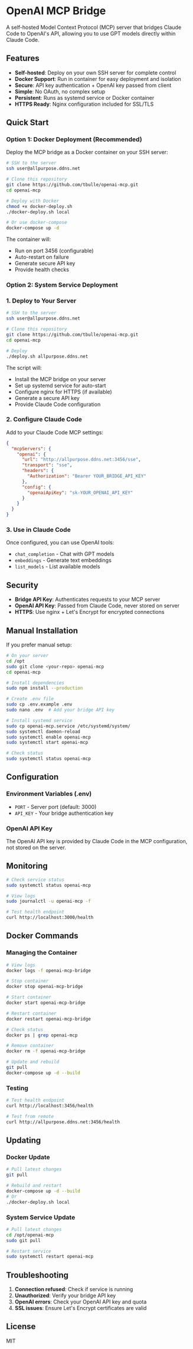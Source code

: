 # OpenAI MCP Bridge

A self-hosted Model Context Protocol (MCP) server that bridges Claude Code to OpenAI's API, allowing you to use GPT models directly within Claude Code.

## Features

- **Self-hosted**: Deploy on your own SSH server for complete control
- **Docker Support**: Run in container for easy deployment and isolation
- **Secure**: API key authentication + OpenAI key passed from client
- **Simple**: No OAuth, no complex setup
- **Persistent**: Runs as systemd service or Docker container
- **HTTPS Ready**: Nginx configuration included for SSL/TLS

## Quick Start

### Option 1: Docker Deployment (Recommended)

Deploy the MCP bridge as a Docker container on your SSH server:

```bash
# SSH to the server
ssh user@allpurpose.ddns.net

# Clone this repository
git clone https://github.com/tbulle/openai-mcp.git
cd openai-mcp

# Deploy with Docker
chmod +x docker-deploy.sh
./docker-deploy.sh local

# Or use docker-compose
docker-compose up -d
```

The container will:
- Run on port 3456 (configurable)
- Auto-restart on failure
- Generate secure API key
- Provide health checks

### Option 2: System Service Deployment

### 1. Deploy to Your Server

```bash
# SSH to the server
ssh user@allpurpose.ddns.net

# Clone this repository
git clone https://github.com/tbulle/openai-mcp.git
cd openai-mcp

# Deploy
./deploy.sh allpurpose.ddns.net
```

The script will:
- Install the MCP bridge on your server
- Set up systemd service for auto-start
- Configure nginx for HTTPS (if available)
- Generate a secure API key
- Provide Claude Code configuration

### 2. Configure Claude Code

Add to your Claude Code MCP settings:

```json
{
  "mcpServers": {
    "openai": {
      "url": "http://allpurpose.ddns.net:3456/sse",
      "transport": "sse",
      "headers": {
        "Authorization": "Bearer YOUR_BRIDGE_API_KEY"
      },
      "config": {
        "openaiApiKey": "sk-YOUR_OPENAI_API_KEY"
      }
    }
  }
}
```

### 3. Use in Claude Code

Once configured, you can use OpenAI tools:

- `chat_completion` - Chat with GPT models
- `embeddings` - Generate text embeddings
- `list_models` - List available models

## Security

- **Bridge API Key**: Authenticates requests to your MCP server
- **OpenAI API Key**: Passed from Claude Code, never stored on server
- **HTTPS**: Use nginx + Let's Encrypt for encrypted connections

## Manual Installation

If you prefer manual setup:

```bash
# On your server
cd /opt
sudo git clone <your-repo> openai-mcp
cd openai-mcp

# Install dependencies
sudo npm install --production

# Create .env file
sudo cp .env.example .env
sudo nano .env  # Add your bridge API key

# Install systemd service
sudo cp openai-mcp.service /etc/systemd/system/
sudo systemctl daemon-reload
sudo systemctl enable openai-mcp
sudo systemctl start openai-mcp

# Check status
sudo systemctl status openai-mcp
```

## Configuration

### Environment Variables (.env)

- `PORT` - Server port (default: 3000)
- `API_KEY` - Your bridge authentication key

### OpenAI API Key

The OpenAI API key is provided by Claude Code in the MCP configuration, not stored on the server.

## Monitoring

```bash
# Check service status
sudo systemctl status openai-mcp

# View logs
sudo journalctl -u openai-mcp -f

# Test health endpoint
curl http://localhost:3000/health
```

## Docker Commands

### Managing the Container

```bash
# View logs
docker logs -f openai-mcp-bridge

# Stop container
docker stop openai-mcp-bridge

# Start container
docker start openai-mcp-bridge

# Restart container
docker restart openai-mcp-bridge

# Check status
docker ps | grep openai-mcp

# Remove container
docker rm -f openai-mcp-bridge

# Update and rebuild
git pull
docker-compose up -d --build
```

### Testing

```bash
# Test health endpoint
curl http://localhost:3456/health

# Test from remote
curl http://allpurpose.ddns.net:3456/health
```

## Updating

### Docker Update
```bash
# Pull latest changes
git pull

# Rebuild and restart
docker-compose up -d --build
# Or
./docker-deploy.sh local
```

### System Service Update
```bash
# Pull latest changes
cd /opt/openai-mcp
sudo git pull

# Restart service
sudo systemctl restart openai-mcp
```

## Troubleshooting

1. **Connection refused**: Check if service is running
2. **Unauthorized**: Verify your bridge API key
3. **OpenAI errors**: Check your OpenAI API key and quota
4. **SSL issues**: Ensure Let's Encrypt certificates are valid

## License

MIT